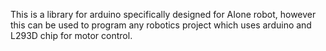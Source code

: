 This is a library for arduino specifically designed for AIone robot, however this can be used to program any robotics project which uses arduino and L293D chip for motor control.

